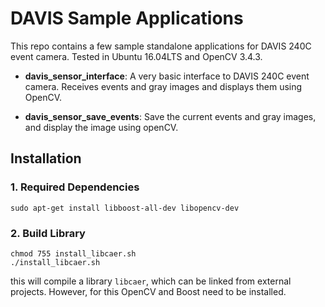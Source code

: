 # DAVIS Sample Applications

This repo contains a few sample standalone applications for DAVIS 240C event camera.
Tested in Ubuntu 16.04LTS and OpenCV 3.4.3.

* **davis_sensor_interface**: A very basic interface to DAVIS 240C event camera. Receives events and gray images and displays them using OpenCV.

* **davis_sensor_save_events**: Save the current events and gray images, and display the image using openCV.

## Installation

### 1. Required Dependencies

    sudo apt-get install libboost-all-dev libopencv-dev
  
### 2. Build Library

    chmod 755 install_libcaer.sh
    ./install_libcaer.sh
  
this will compile a library `libcaer`, which can be linked from external projects. However, for this
OpenCV and Boost need to be installed.
